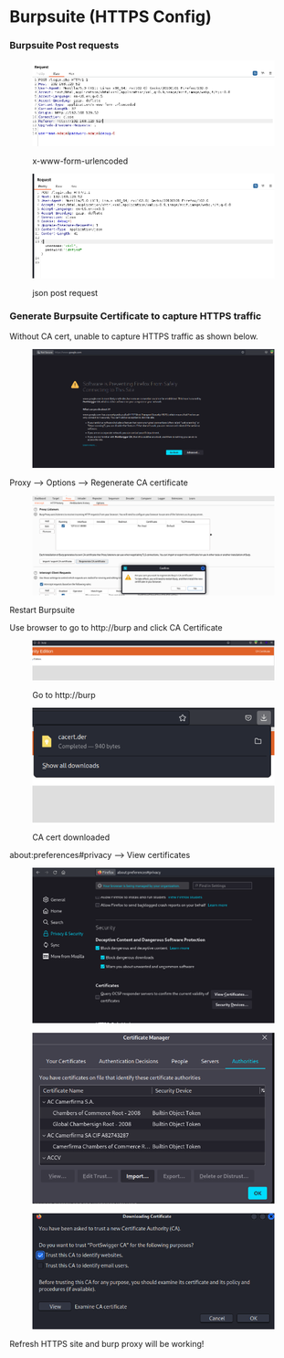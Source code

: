 # Burpsuite (HTTPS Config)

### Burpsuite Post requests

<figure><img src="../.gitbook/assets/image (6) (1) (1) (1).png" alt=""><figcaption><p>x-www-form-urlencoded</p></figcaption></figure>

<figure><img src="../.gitbook/assets/image (250).png" alt=""><figcaption><p>json post request</p></figcaption></figure>

### Generate Burpsuite Certificate to capture HTTPS traffic

Without CA cert, unable to capture HTTPS traffic as shown below.

<figure><img src="../.gitbook/assets/image (232).png" alt=""><figcaption></figcaption></figure>

Proxy --> Options --> Regenerate CA certificate

<figure><img src="../.gitbook/assets/image (275).png" alt=""><figcaption></figcaption></figure>

Restart Burpsuite

Use browser to go to http://burp and click CA Certificate

<figure><img src="../.gitbook/assets/image (261).png" alt=""><figcaption><p>Go to http://burp</p></figcaption></figure>

<figure><img src="../.gitbook/assets/image (265).png" alt=""><figcaption><p>CA cert downloaded</p></figcaption></figure>

about:preferences#privacy --> View certificates

<figure><img src="../.gitbook/assets/image (58).png" alt=""><figcaption></figcaption></figure>



<figure><img src="../.gitbook/assets/image (230).png" alt=""><figcaption></figcaption></figure>

<figure><img src="../.gitbook/assets/image (262).png" alt=""><figcaption></figcaption></figure>

Refresh HTTPS site and burp proxy will be working!
